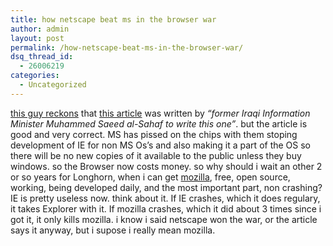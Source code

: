 ```yaml
---
title: how netscape beat ms in the browser war
author: admin
layout: post
permalink: /how-netscape-beat-ms-in-the-browser-war/
dsq_thread_id:
  - 26006219
categories:
  - Uncategorized
---
```

[this guy reckons][1] that [this article][2] was written by *&#8220;former Iraqi Information Minister Muhammed Saeed al-Sahaf to write this one&#8221;*. but the article is good and very correct. MS has pissed on the chips with them stoping development of IE for non MS Os&#8217;s and also making it a part of the OS so there will be no new copies of it available to the public unless they buy windows. so the Browser now costs money. so why should i wait an other 2 or so years for Longhorn, when i can get [mozilla][3], free, open source, working, being developed daily, and the most important part, non crashing? IE is pretty useless now. think about it. If IE crashes, which it does regulary, it takes Explorer with it. If mozilla crashes, which it did about 3 times since i got it, it only kills mozilla. i know i said netscape won the war, or the article says it anyway, but i supose i really mean mozilla.

 [1]: http://weblogs.asp.net/mlafleur/posts/28648.aspx
 [2]: http://linux-universe.com/modules/news/article.php?storyid=888
 [3]: http://www.mozilla.org